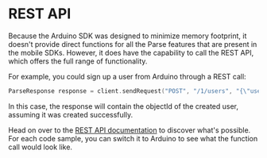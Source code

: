 # REST API

Because the Arduino SDK was designed to minimize memory footprint, it doesn't provide direct functions for all the Parse features that are present in the mobile SDKs. However, it does have the capability to call the REST API, which offers the full range of functionality.

For example, you could sign up a user from Arduino through a REST call:

```c
ParseResponse response = client.sendRequest("POST", "/1/users", "{\"username\":\"cooldude6\",\"password\":\"p_n7!-e8\"}", "");
```

In this case, the response will contain the objectId of the created user, assuming it was created successfully.

Head on over to the [REST API documentation](https://www.parse.com/docs/rest) to discover what's possible. For each code sample, you can switch it to Arduino to see what the function call would look like.
